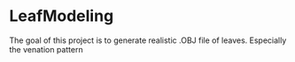 # LeafModeling
The goal of this project is to generate realistic .OBJ file of leaves. Especially the venation pattern

